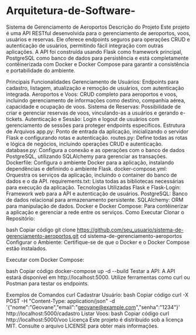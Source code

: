 # Arquitetura-de-Software-

Sistema de Gerenciamento de Aeroportos
Descrição do Projeto
Este projeto é uma API RESTful desenvolvida para o gerenciamento de aeroportos, voos, usuários e reservas. Ele oferece endpoints seguros para operações CRUD e autenticação de usuários, permitindo fácil integração com outras aplicações. A API foi construída usando Flask como framework principal, PostgreSQL como banco de dados para persistência e está completamente contêinerizada com Docker e Docker Compose para garantir a consistência e portabilidade do ambiente.

Principais Funcionalidades
Gerenciamento de Usuários: Endpoints para cadastro, listagem, atualização e remoção de usuários, com autenticação integrada.
Aeroportos e Voos: CRUD completo para aeroportos e voos, incluindo gerenciamento de informações como destino, companhia aérea, capacidade e ocupação de voos.
Sistema de Reservas: Possibilidade de criar e gerenciar reservas de voos, vinculando-as a usuários e gerando e-tickets.
Autenticação e Sessão: Login e logout de usuários com gerenciamento de sessões para proteger endpoints específicos.
Estrutura de Arquivos
app.py: Ponto de entrada da aplicação, inicializando o servidor Flask e configurando rotas e autenticação.
routes.py: Define todas as rotas e lógica de negócios, incluindo operações CRUD e autenticação.
database.py: Configura a conexão e as operações com o banco de dados PostgreSQL, utilizando SQLAlchemy para gerenciar as transações.
Dockerfile: Configura o ambiente Docker para a aplicação, instalando dependências e definindo o ambiente Flask.
docker-compose.yml: Orquestra os serviços da aplicação, incluindo o container do banco de dados e o da API.
requirements.txt: Lista todas as bibliotecas necessárias para execução da aplicação.
Tecnologias Utilizadas
Flask e Flask-Login: Framework web para a API e autenticação de usuários.
PostgreSQL: Banco de dados relacional para armazenamento persistente.
SQLAlchemy: ORM para manipulação de dados.
Docker e Docker Compose: Para contêinerizar a aplicação e gerenciar a rede entre os serviços.
Como Executar
Clonar o Repositório:

bash
Copiar código
git clone https://github.com/seu_usuario/sistema-de-gerenciamento-aeroportos.git
cd sistema-de-gerenciamento-aeroportos
Configurar o Ambiente: Certifique-se de que o Docker e o Docker Compose estão instalados.

Executar com Docker Compose:

bash
Copiar código
docker-compose up -d --build
Testar a API: A API estará disponível em http://localhost:5000. Utilize ferramentas como curl ou Postman para testar os endpoints.

Exemplos de Comandos curl
Cadastrar Usuário:
bash
Copiar código
curl -X POST -H "Content-Type: application/json" -d '{"nome":"Geovane","email":"geovane@example.com","senha":"1234"}' http://localhost:5000/cadastro
Listar Voos:
bash
Copiar código
curl http://localhost:5000/voo
Licença
Este projeto é distribuído sob a licença MIT. Consulte o arquivo LICENSE para obter mais informações.



